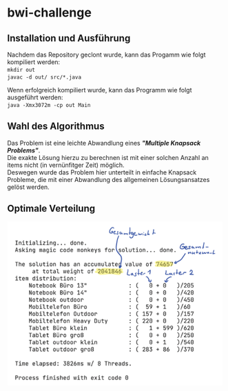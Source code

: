 # bwi-challenge

## Installation und Ausführung
Nachdem das Repository geclont wurde, kann das Progamm wie folgt kompiliert werden:<br/>
`mkdir out`<br/>
`javac -d out/ src/*.java`

Wenn erfolgreich kompiliert wurde, kann das Programm wie folgt ausgeführt werden:<br/>
`java -Xmx3072m -cp out Main`

## Wahl des Algorithmus
Das Problem ist eine leichte Abwandlung eines ***"Multiple Knapsack Problems"***.<br/>
Die exakte Lösung hierzu zu berechnen ist mit einer solchen Anzahl an items nicht (in vernünfitger Zeit) möglich.<br/>
Deswegen wurde das Problem hier unterteilt in einfache Knapsack Probleme, die mit einer Abwandlung des allgemeinen Lösungsansatzes gelöst werden.

## Optimale Verteilung
<img src="res/screenshot.png" width="500" >

